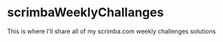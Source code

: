 # scrimbaWeeklyChallanges
This is where I'll share all of my scrimba.com weekly challenges solutions
